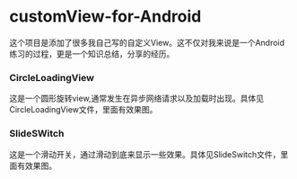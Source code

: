 # customView-for-Android
这个项目是添加了很多我自己写的自定义View。这不仅对我来说是一个Android练习的过程，更是一个知识总结，分享的经历。
### CircleLoadingView
这是一个圆形旋转view,通常发生在异步网络请求以及加载时出现。具体见CircleLoadingView文件，里面有效果图。
### SlideSWitch
这是一个滑动开关，通过滑动到底来显示一些效果。具体见SlideSwitch文件，里面有效果图。
